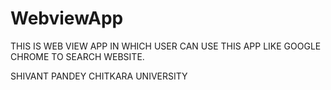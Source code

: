 # WebviewApp


THIS IS WEB VIEW APP IN WHICH USER CAN USE THIS APP LIKE GOOGLE CHROME TO SEARCH WEBSITE.

SHIVANT PANDEY
CHITKARA UNIVERSITY

